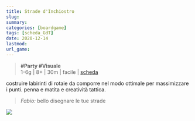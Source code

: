 ```yaml
---
title: Strade d'Inchiostro
slug: 
summary: 
categories: [boardgame]
tags: [scheda_GdT]
date: 2020-12-14
lastmod: 
url_game: 
---
```

> **#Party #Visuale**   
> 1-6g | 8+ | 30m | facile | [scheda](https://www.boardgamegeek.com/boardgame/251678/railroad-ink-blazing-red-edition)  

costruire labirinti di rotaie da comporre nel modo ottimale per massimizzare i punti.
penna e matita e creatività tattica.

> *Fabio:*
> bello disegnare le tue strade

![](gdt_stradeinchiostro.jpg)

